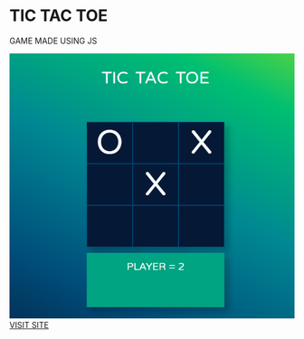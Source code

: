 <h1>TIC TAC TOE</h1>
<p>GAME MADE USING JS</p>
<img src="images/screenshot.png">
<a href="https://tictoe.netlify.com">VISIT SITE</a>
